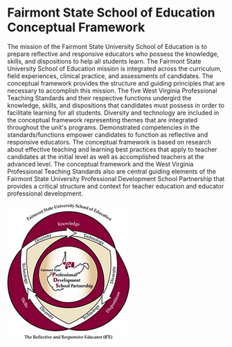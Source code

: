 # Fairmont State School of Education Conceptual Framework

The mission of the Fairmont State University School of Education is to prepare reflective and responsive educators who possess the knowledge, skills, and dispositions to help all students learn. The Fairmont State University School of Education mission is integrated across the curriculum, field experiences, clinical practice, and assessments of candidates. The conceptual framework provides the structure and guiding principles that are necessary to accomplish this mission. The five West Virginia Professional Teaching Standards and their respective functions undergird the knowledge, skills, and dispositions that candidates must possess in order to facilitate learning for all students. Diversity and technology are included in the conceptual framework representing themes that are integrated throughout the unit's programs. Demonstrated competencies in the standards/functions empower candidates to function as reflective and responsive educators. The conceptual framework is based on research about effective teaching and learning best practices that apply to teacher candidates at the initial level as well as accomplished teachers at the advanced level. The conceptual framework and the West Virginia Professional Teaching Standards also are central guiding elements of the Fairmont State University Professional Development School Partnership that provides a critical structure and context for teacher education and educator professional development.

![Fairmont State School of Education Conceptual Framework](fsu-cf.png)
